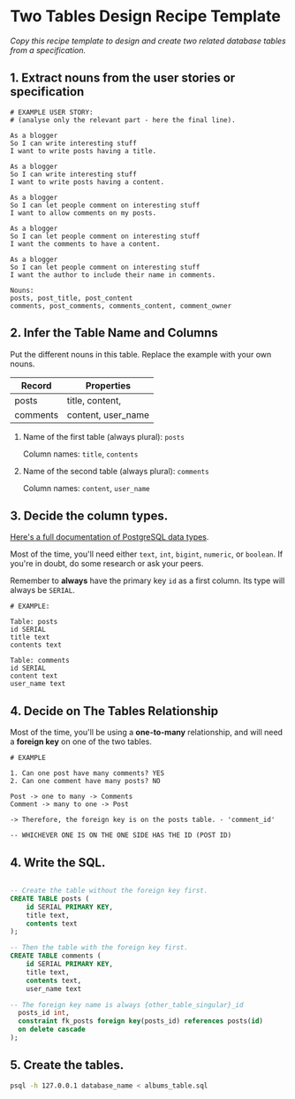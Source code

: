 # Two Tables Design Recipe Template

_Copy this recipe template to design and create two related database tables from a specification._

## 1. Extract nouns from the user stories or specification

```
# EXAMPLE USER STORY:
# (analyse only the relevant part - here the final line).

As a blogger
So I can write interesting stuff
I want to write posts having a title.

As a blogger
So I can write interesting stuff
I want to write posts having a content.

As a blogger
So I can let people comment on interesting stuff
I want to allow comments on my posts.

As a blogger
So I can let people comment on interesting stuff
I want the comments to have a content.

As a blogger
So I can let people comment on interesting stuff
I want the author to include their name in comments.
```

```
Nouns:
posts, post_title, post_content
comments, post_comments, comments_content, comment_owner

```

## 2. Infer the Table Name and Columns

Put the different nouns in this table. Replace the example with your own nouns.

| Record                | Properties          |
| --------------------- | ------------------  |
| posts                 | title, content,
| comments              | content, user_name

1. Name of the first table (always plural): `posts` 

    Column names: `title`, `contents`

2. Name of the second table (always plural): `comments` 

    Column names: `content`, `user_name`

## 3. Decide the column types.

[Here's a full documentation of PostgreSQL data types](https://www.postgresql.org/docs/current/datatype.html).

Most of the time, you'll need either `text`, `int`, `bigint`, `numeric`, or `boolean`. If you're in doubt, do some research or ask your peers.

Remember to **always** have the primary key `id` as a first column. Its type will always be `SERIAL`.

```
# EXAMPLE:

Table: posts
id SERIAL
title text
contents text

Table: comments
id SERIAL
content text
user_name text
```

## 4. Decide on The Tables Relationship

Most of the time, you'll be using a **one-to-many** relationship, and will need a **foreign key** on one of the two tables.

```
# EXAMPLE

1. Can one post have many comments? YES
2. Can one comment have many posts? NO

Post -> one to many -> Comments
Comment -> many to one -> Post

-> Therefore, the foreign key is on the posts table. - 'comment_id'

-- WHICHEVER ONE IS ON THE ONE SIDE HAS THE ID (POST ID)
```

## 4. Write the SQL.

```sql

-- Create the table without the foreign key first.
CREATE TABLE posts (
    id SERIAL PRIMARY KEY,
    title text,
    contents text
);

-- Then the table with the foreign key first.
CREATE TABLE comments (
    id SERIAL PRIMARY KEY,
    title text,
    contents text,
    user_name text

-- The foreign key name is always {other_table_singular}_id
  posts_id int,
  constraint fk_posts foreign key(posts_id) references posts(id) 
  on delete cascade 
);

```

## 5. Create the tables.

```bash
psql -h 127.0.0.1 database_name < albums_table.sql
```

<!-- BEGIN GENERATED SECTION DO NOT EDIT -->